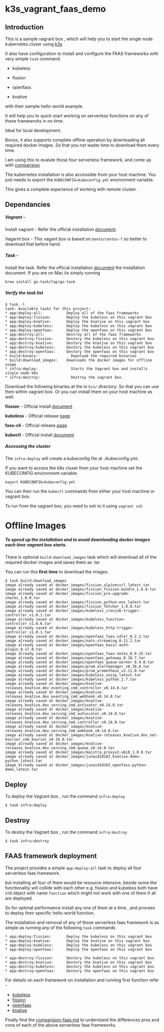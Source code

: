# k3s_vagrant_faas_demo

## Introduction 

This is a sample vagrant box , which will help you to start the single node kubernetes cluser using [k3s](https://github.com/rancher/k3s)

It also have configuration to install and configure the  FAAS frameworks with very simple `task` command.

- kubeless

- fission

- openfass

- knative

with their sample hello-world example. 

It  will help you to quick-start working on serverless functions on any of these framewroks in no time. 

Ideal for local development. 

Bonus, it also supports complete offline operation by downloading all required docker images. So that you not waste time to download them every time.

I am using this to evalute those four serverless framework, and come up with [comparision](./docs/comparision-faas.md)

The kubernetes installation is also accessible from your host machine. You just needs to export the `KUBECONFIG=kubeconfig.yml` environment variable. 

This gives a complete experience of working with remote cluster.

## Dependancies

##### Vagrant - 

Install vagrant - Refer the official installation [document](https://www.vagrantup.com/docs/installation/).

Vagarnt box - This vagant box is based on `bento/centos-7` so better to download that before hand.

##### Task - 

Install the task. Refer the official installation [document](https://taskfile.dev/#/installation) the installation document.  If you are on Mac its simply running 

```
brew install go-task/tap/go-task
```

##### Verify the task list

```
$ task -l
task: Available tasks for this project:
* app:deploy:all: 		    Deploy all of the faas frameworks
* app:deploy:fission: 		Deploy the kubeless on this vagrant box
* app:deploy:knative: 		Deploy the knative on this vagrant box
* app:deploy:kubeless: 		Deploy the kubeless on this vagrant box
* app:deploy:openfaas: 		Deploy the openfaas on this vagrant box
* app:destroy:all: 		    Destroy all of the faas frameworks
* app:destroy:fission: 		Destory the kubeless on this vagrant box
* app:destroy:knative: 		Destory the knative on this vagrant box
* app:destroy:kubeless: 	Destory the kubeless on this vagrant box
* app:destroy:openfaas: 	Destory the openfaas on this vagrant box
* build:binary: 		      Download the required binaries
* build:download_images: 	Downloads the docker images for offline usage
* infra:deploy: 		      Starts the Vagrant box and installs single node k8s
* infra:destroy: 		      Destroy the vagrant box.
```

Download the following binaries at the  in `bin/` directory.  So that you can use then within vagrant box. Or you can install them on your host machine as well.

**fission** -  Official install [document](https://docs.fission.io/docs/installation/#install-fission-cli) 

**kubeless** -  Official release [page](https://github.com/kubeless/kubeless/releases) 

**fass-cli** - Official release [page](https://github.com/openfaas/faas-cli/releases)

**kubectl** - Official install [document](https://v1-16.docs.kubernetes.io/docs/tasks/tools/install-kubectl/)



##### Accessing the cluster 

The `infra:deploy` will create a kubeconfig file at ./kubeconfig.yml. 

If you want to access the k8s cluser from your host machine set the KUBECONFIG environment variable.

```
export KUBECONFIG=kubeconfig.yml
```

You can then run the `kubectl` commands from either your host machine or vagrant box. 

To run from the vagrant box, you need to ssh to it using `vagrant ssh`



# Offline Images

##### To speed up the installation and to avoid downloading docker images each time vagrant box starts.

There is optional `build:download_images` task which will download all of the required docker images and saves them as .tar

You can run this **first time** to download the images. 

```
$ task build:download_images
image already saved at docker_images/fission_alpinecurl_latest.tar
image already saved at docker_images/fission_fission-bundle_1.8.0.tar
image already saved at docker_images/fission_pre-upgrade-checks_1.8.0.tar
image already saved at docker_images/fission_python-env_latest.tar
image already saved at docker_images/fission_fetcher_1.8.0.tar
image already saved at docker_images/kubeless_cronjob-trigger-controller_v1.0.1.tar
image already saved at docker_images/kubeless_function-controller_v1.0.6.tar
image already saved at docker_images/kubeless_http-trigger-controller_v1.0.1.tar
image already saved at docker_images/openfaas_faas-idler_0.2.1.tar
image already saved at docker_images/nats-streaming_0.11.2.tar
image already saved at docker_images/openfaas_basic-auth-plugin_0.17.0.tar
image already saved at docker_images/openfaas_faas-netes_0.9.15.tar
image already saved at docker_images/openfaas_gateway_0.18.7.tar
image already saved at docker_images/openfaas_queue-worker_0.9.0.tar
image already saved at docker_images/prom_alertmanager_v0.18.0.tar
image already saved at docker_images/prom_prometheus_v2.11.0.tar
image already saved at docker_images/kubeless_unzip_latest.tar
image already saved at docker_images/kubeless_python_2.7.tar
image already saved at docker_images/knative-releases_knative.dev_eventing_cmd_controller_v0.14.0.tar
image already saved at docker_images/knative-releases_knative.dev_eventing_cmd_webhook_v0.14.0.tar
image already saved at docker_images/knative-releases_knative.dev_serving_cmd_activator_v0.14.0.tar
image already saved at docker_images/knative-releases_knative.dev_serving_cmd_autoscaler_v0.14.0.tar
image already saved at docker_images/knative-releases_knative.dev_serving_cmd_controller_v0.14.0.tar
image already saved at docker_images/knative-releases_knative.dev_serving_cmd_webhook_v0.14.0.tar
image already saved at docker_images/knative-releases_knative.dev_net-kourier_cmd_kourier_v0.14.0.tar
image already saved at docker_images/knative-releases_knative.dev_serving_cmd_queue_v0.14.0.tar
image already saved at docker_images/maistra_proxyv2-ubi8_1.0.8.tar
image already saved at docker_images/junaid18183_knative-demo-python_latest.tar
image already saved at docker_images/junaid18183_openfass-python-demo_latest.tar
```



## Deploy

To deploy the Vagrant box , run the  command  `infra:deploy` 

```
$ task infra:deploy
```



## Destroy 

To destoy the Vagrant box  , run the  command  `infra:destroy` 

```
$ task infra:destroy
```



## FAAS framework deployment

The project provides a simple `app:deploy:all` task to deploy all four serverless faas framework. 

but installing all four of them would be resource intensive, beside some the functionality will collide with each other e.g. fission and kubeless both have crd object with name `function` which might not work with one of them if all are deployed. 

So for optimal performance install any one of them at a time , and procees to deploy their specific hello-world function.

The installation and removal of any of those serverless faas framework is as simple as running any of the following `task` commands 

```
* app:deploy:fission: 		Deploy the kubeless on this vagrant box
* app:deploy:knative: 		Deploy the knative on this vagrant box
* app:deploy:kubeless: 		Deploy the kubeless on this vagrant box
* app:deploy:openfaas: 		Deploy the openfaas on this vagrant box

* app:destroy:fission: 		Destory the kubeless on this vagrant box
* app:destroy:knative: 		Destory the knative on this vagrant box
* app:destroy:kubeless: 	Destory the kubeless on this vagrant box
* app:destroy:openfaas: 	Destory the openfaas on this vagrant box
```

For details on each framework on installation and running first function refer - 

- [kubeless](./docs/kubeless.md) 
- [fission](./docs/fission.md)
- [openfaas](./docs/openfaas.md)
- [knative](./docs/knativd.md)

Finally find the [comparision-faas.md](./docs/comparision-faas.md) to understand the differences pros and cons of each of the above serverless faas frameworks.